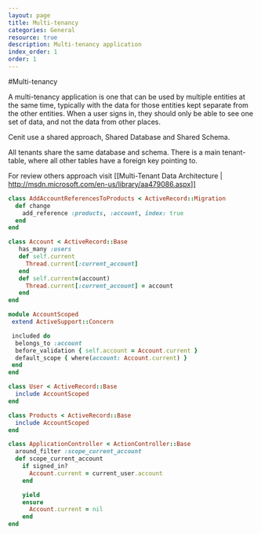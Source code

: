 ```yaml
---
layout: page
title: Multi-tenancy
categories: General
resource: true
description: Multi-tenancy application
index_order: 1
order: 1
---
```


#Multi-tenancy

A multi-tenancy application is one that can be used by multiple entities at the same time, typically with the data for those entities kept separate from the other entities. When a user signs in, they should only be able to see one set of data, and not the data from other places. 

Cenit use a shared approach, Shared Database and Shared Schema. 

All tenants share the same database and schema. There is a main tenant-table, where all other tables have a foreign key pointing to.

For review others approach visit [[Multi-Tenant Data Architecture | http://msdn.microsoft.com/en-us/library/aa479086.aspx]]

```ruby
class AddAccountReferencesToProducts < ActiveRecord::Migration
  def change
    add_reference :products, :account, index: true
  end
end
```

```ruby
class Account < ActiveRecord::Base
   has_many :users
   def self.current
     Thread.current[:current_account]
   end
   def self.current=(account)
     Thread.current[:current_account] = account
   end
end
```

```ruby
module AccountScoped
 extend ActiveSupport::Concern

 included do
  belongs_to :account
  before_validation { self.account = Account.current }
  default_scope { where(account: Account.current) }
 end
end
```

```ruby
class User < ActiveRecord::Base
  include AccountScoped
end

class Products < ActiveRecord::Base
  include AccountScoped
end
```

```ruby
class ApplicationController < ActionController::Base
  around_filter :scope_current_account
  def scope_current_account
    if signed_in?
      Account.current = current_user.account
    end

    yield
    ensure
      Account.current = nil
    end
end	
```